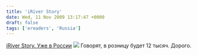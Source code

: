 ```yaml
---
title: 'iRiver Story'
date: Wed, 11 Nov 2009 13:17:47 +0000
draft: false
tags: ['ereaders', 'Russia']
---
```


[iRiver Story. Уже в России](http://www.iriverrussia.com/catalog/player/47) ![](http://www.iriverrussia.com/static/upl/img_276_m.jpg) Говорят, в розницу будет 12 тысяч. Дорого.